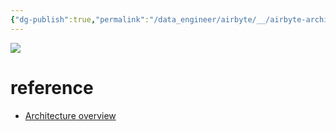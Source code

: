 ```yaml
---
{"dg-publish":true,"permalink":"/data_engineer/airbyte/__/airbyte-architecture/","dgPassFrontmatter":true,"noteIcon":"","created":"","updated":""}
---
```



![](https://i.imgur.com/L61UKcN.png)

# reference
- [Architecture overview](https://docs.airbyte.com/understanding-airbyte/high-level-view)